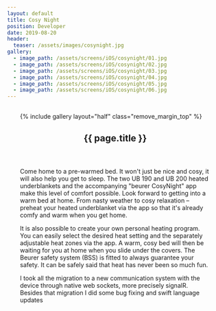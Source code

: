 ```yaml
---
layout: default
title: Cosy Night
position: Developer
date: 2019-08-20
header:
  teaser: /assets/images/cosynight.jpg
gallery:
  - image_path: /assets/screens/iOS/cosynight/01.jpg
  - image_path: /assets/screens/iOS/cosynight/02.jpg
  - image_path: /assets/screens/iOS/cosynight/03.jpg
  - image_path: /assets/screens/iOS/cosynight/04.jpg
  - image_path: /assets/screens/iOS/cosynight/05.jpg
  - image_path: /assets/screens/iOS/cosynight/06.jpg
---
```


<div id="main" role="main">    
      <meta itemprop="headline" content="{{ page.title }}"/>
      <meta itemprop="description" content="{{ page.header.description }}"/>
      <div class="page__inner-wrap" style="margin: 30px;">
      <div class="project-container left">
        <section class="page__content" itemprop="text">
             {% include gallery layout="half" class="remove_margin_top" %}
         </section>
      </div>
      <div class="project-container right">        
        <section class="page__content" itemprop="text">
        <header>
          <h1 id="page-title" class="page__title" itemprop="headline">{{ page.title }}</h1>
        </header>
            <p>Come home to a pre-warmed bed. It won't just be nice and cosy, it will also help you get to sleep. The two UB 190 and UB 200 heated underblankets and the accompanying "beurer CosyNight" app make this level of comfort possible. Look forward to getting into a warm bed at home. From nasty weather to cosy relaxation – preheat your heated underblanket via the app so that it's already comfy and warm when you get home.</p>
            <p>It is also possible to create your own personal heating program. You can easily select the desired heat setting and the separately adjustable heat zones via the app. A warm, cosy bed will then be waiting for you at home when you slide under the covers. The Beurer safety system (BSS) is fitted to always guarantee your safety. It can be safely said that heat has never been so much fun.</p>
            <p>I took all the migration to a new communication system with the device through native web sockets, more precisely signalR. Besides that migration I did some bug fixing and swift language updates</p>
        </section>
         </div>
       </div>       
</div>